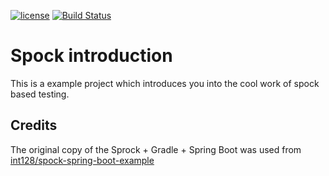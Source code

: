 [![license](https://img.shields.io/badge/license-Apache%20License%202.0-blue.svg?style=flat)](http://www.apache.org/licenses/LICENSE-2.0)
[![Build Status](https://travis-ci.org/mariodavid/spock-introduction.svg?branch=master)](https://travis-ci.org/mariodavid/spock-introduction)

# Spock introduction

This is a example project which introduces you into the cool work of spock based testing.






## Credits

The original copy of the Sprock + Gradle + Spring Boot was used from [int128/spock-spring-boot-example](https://github.com/int128/spock-spring-boot-example)
